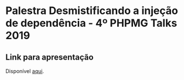 # Palestra Desmistificando a injeção de dependência - 4º PHPMG Talks 2019

## Link para apresentação

Disponível [aqui](https://slides.com/alexandrevelloso/deck-1/fullscreen).
